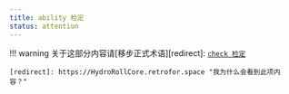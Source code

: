 ```yaml
---
title: ability 检定
status: attention
---
```

!!! warning
    关于这部分内容请[移步正式术语][redirect]: [`check 检定`](/Standard/Term/check/)

    [redirect]: https://HydroRollCore.retrofor.space "我为什么会看到此项内容？"